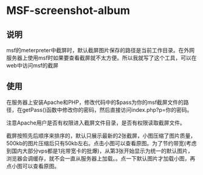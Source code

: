 # MSF-screenshot-album

## 说明
msf的meterpreter中截屏时，默认截屏图片保存的路径是当前工作目录。在外网服务器上使用msf时如果要查看截屏就不太方便。所以我就写了这个工具，可以在web中访问msf的截屏

## 使用
在服务器上安装Apache和PHP，修改代码中的$pass为你的msf截屏文件的路径，在getPass()函数中修改你的密码，然后直接访问index.php?p=你的密码。

注意Apache用户是否有权限进入截屏文件目录，是否有权限读取截屏文件。

截屏按照先后顺序来排序的，默认只展示最新的2张截屏，小图压缩了图片质量，500kb的图片压缩后只有50kb左右。点击小图可以查看原图。为了节约带宽(考虑到国内大部分vps都是1兆带宽卡的批爆)，从第3张开始显示为统一的默认图片，浏览器会调缓存，就不会一直从服务器上加载。。点一下默认图片才加载小图，再点小图可以查看原图。
